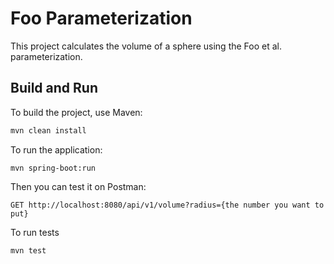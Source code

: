 # Foo Parameterization

This project calculates the volume of a sphere using the Foo et al. parameterization.

## Build and Run

To build the project, use Maven:

```sh
mvn clean install
```
To run the application:
```shell
mvn spring-boot:run
```
Then you can test it on Postman:
```shell
GET http://localhost:8080/api/v1/volume?radius={the number you want to put}
```

To run tests
```shell
mvn test
```
